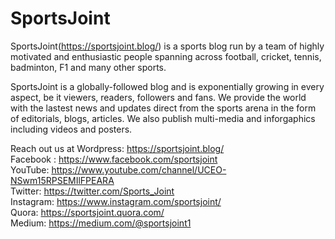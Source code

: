 # SportsJoint
SportsJoint(https://sportsjoint.blog/) is a sports blog run by a team of highly motivated and enthusiastic people spanning across football, cricket, tennis, badminton, F1 and many other sports.

SportsJoint is a globally-followed blog and is exponentially growing in every aspect, be it viewers, readers, followers and fans.
We provide the world with the lastest news and updates direct from the sports arena in the form of editorials, blogs, articles.
We also publish multi-media and inforgaphics including videos and posters.

Reach out us at 
Wordpress: https://sportsjoint.blog/
<br>
Facebook : https://www.facebook.com/sportsjoint
<br>
YouTube: https://www.youtube.com/channel/UCEO-NSwm15RPSEMIlFPEARA
<br>
Twitter: https://twitter.com/Sports_Joint
<br>
Instagram: https://www.instagram.com/sportsjoint/
<br>
Quora: https://sportsjoint.quora.com/
<br>
Medium: https://medium.com/@sportsjoint1
<br>



